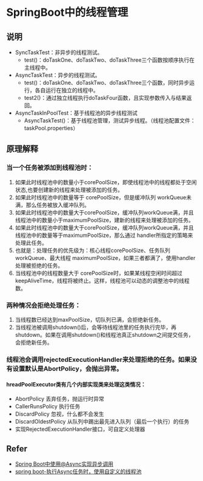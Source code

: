 # SpringBoot中的线程管理
## 说明
- SyncTaskTest：非异步的线程测试。
    - test()：doTaskOne、doTaskTwo、doTaskThree三个函数按顺序执行在主线程中。
- AsyncTaskTest：异步的线程测试。
    - test()：doTaskOne、doTaskTwo、doTaskThree三个函数，同时异步运行，各自运行在独立的线程中。
    - test2()：通过独立线程执行doTaskFour函数，且实现参数传入与结果返回。
- AsyncTaskInPoolTest：基于线程池的异步线程测试
    - AsyncTaskTest()：基于线程池管理，测试异步线程。（线程池配置文件：taskPool.properties）
## 原理解释
### 当一个任务被添加到线程池时：
1. 如果此时线程池中的数量小于corePoolSize，即使线程池中的线程都处于空闲状态,也要创建新的线程来处理被添加的任务。
2. 如果此时线程池中的数量等于 corePoolSize，但是缓冲队列 workQueue未满，那么任务被放入缓冲队列。
3. 如果此时线程池中的数量大于corePoolSize，缓冲队列workQueue满，并且线程池中的数量小于maximumPoolSize，建新的线程来处理被添加的任务。
4. 如果此时线程池中的数量大于corePoolSize，缓冲队列workQueue满，并且线程池中的数量等于maximumPoolSize，那么通过 handler所指定的策略来处理此任务。
5. 也就是：处理任务的优先级为：核心线程corePoolSize、任务队列workQueue、最大线程 maximumPoolSize，如果三者都满了，使用handler处理被拒绝的任务。
6. 当线程池中的线程数量大于 corePoolSize时，如果某线程空闲时间超过keepAliveTime，线程将被终止。这样，线程池可以动态的调整池中的线程数。
### 两种情况会拒绝处理任务：
1. 当线程数已经达到maxPoolSize，切队列已满，会拒绝新任务。
2. 当线程池被调用shutdown()后，会等待线程池里的任务执行完毕，再shutdown。如果在调用shutdown()和线程池真正shutdown之间提交任务，会拒绝新任务。
### 线程池会调用rejectedExecutionHandler来处理拒绝的任务。如果没有设置默认是AbortPolicy，会抛出异常。
#### hreadPoolExecutor类有几个内部实现类来处理这类情况：
- AbortPolicy 丢弃任务，抛运行时异常
- CallerRunsPolicy 执行任务
- DiscardPolicy 忽视，什么都不会发生
- DiscardOldestPolicy 从队列中踢出最先进入队列（最后一个执行）的任务
- 实现RejectedExecutionHandler接口，可自定义处理器

## Refer
- [Spring Boot中使用@Async实现异步调用](http://blog.didispace.com/springbootasync/)
- [spring boot-执行Async任务时，使用自定义的线程池](http://blog.csdn.net/liuchuanhong1/article/details/64132520)